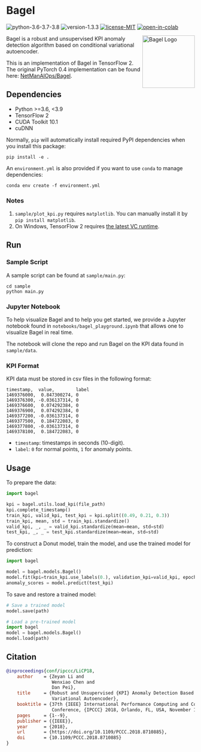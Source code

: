 # Bagel

![python-3.6-3.7-3.8](https://img.shields.io/badge/python-3.6%20%7C%203.7%20%7C%203.8-blue)
![version-1.3.3](https://img.shields.io/badge/version-1.3.3-blue)
[![license-MIT](https://img.shields.io/badge/license-MIT-green)](https://github.com/AlumiK/bagel-tensorflow/blob/main/LICENSE)
[![open-in-colab](https://colab.research.google.com/assets/colab-badge.svg)](http://colab.research.google.com/github/AlumiK/bagel-tensorflow/blob/main/notebooks/bagel_playground.ipynb)

<img width="140" alt="Bagel Logo" align="right" src="https://www.svgrepo.com/show/275681/bagel.svg"/>

Bagel is a robust and unsupervised KPI anomaly detection algorithm based on conditional variational autoencoder.

This is an implementation of Bagel in TensorFlow 2. The original PyTorch 0.4 implementation can be found here: [NetManAIOps/Bagel](https://github.com/NetManAIOps/Bagel).

## Dependencies

- Python >=3.6, <3.9
- TensorFlow 2
- CUDA Toolkit 10.1
- cuDNN

Normally, `pip` will automatically install required PyPI dependencies when you install this package:
 
```
pip install -e .
``` 

An `environment.yml` is also provided if you want to use `conda` to manage dependencies:

```
conda env create -f environment.yml
```

### Notes

1. `sample/plot_kpi.py` requires `matplotlib`. You can manually install it by `pip install matplotlib`.
2. On Windows, TensorFlow 2 requires [the latest VC runtime](https://support.microsoft.com/en-us/help/2977003/the-latest-supported-visual-c-downloads).

## Run

### Sample Script

A sample script can be found at `sample/main.py`:

```
cd sample
python main.py
```

### Jupyter Notebook

To help visualize Bagel and to help you get started, we provide a Jupyter notebook found in `notebooks/bagel_playground.ipynb` that allows one to visualize Bagel in real time.

The notebook will clone the repo and run Bagel on the KPI data found in `sample/data`.

### KPI Format

KPI data must be stored in csv files in the following format:

```
timestamp,  value,        label
1469376000,  0.847300274, 0
1469376300, -0.036137314, 0
1469376600,  0.074292384, 0
1469376900,  0.074292384, 0
1469377200, -0.036137314, 0
1469377500,  0.184722083, 0
1469377800, -0.036137314, 0
1469378100,  0.184722083, 0
```

- `timestamp`: timestamps in seconds (10-digit).
- `label`: `0` for normal points, `1` for anomaly points.

## Usage

To prepare the data:

```python
import bagel

kpi = bagel.utils.load_kpi(file_path)
kpi.complete_timestamp()
train_kpi, valid_kpi, test_kpi = kpi.split((0.49, 0.21, 0.3))
train_kpi, mean, std = train_kpi.standardize()
valid_kpi, _, _ = valid_kpi.standardize(mean=mean, std=std)
test_kpi, _, _ = test_kpi.standardize(mean=mean, std=std)
```

To construct a Donut model, train the model, and use the trained model for prediction:

```python
import bagel

model = bagel.models.Bagel()
model.fit(kpi=train_kpi.use_labels(0.), validation_kpi=valid_kpi, epochs=EPOCHS)
anomaly_scores = model.predict(test_kpi)
```

To save and restore a trained model:

```python
# Save a trained model
model.save(path)

# Load a pre-trained model
import bagel
model = bagel.models.Bagel()
model.load(path)
```

## Citation

```bibtex
@inproceedings{conf/ipccc/LiCP18,
    author    = {Zeyan Li and
                 Wenxiao Chen and
                 Dan Pei},
    title     = {Robust and Unsupervised {KPI} Anomaly Detection Based on Conditional
                 Variational Autoencoder},
    booktitle = {37th {IEEE} International Performance Computing and Communications
                 Conference, {IPCCC} 2018, Orlando, FL, USA, November 17-19, 2018},
    pages     = {1--9},
    publisher = {{IEEE}},
    year      = {2018},
    url       = {https://doi.org/10.1109/PCCC.2018.8710885},
    doi       = {10.1109/PCCC.2018.8710885}
}
```
